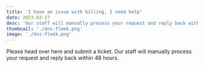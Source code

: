 ```yaml
---
title: 'I have an issue with billing, I need help'
date: 2023-03-17
desc: 'Our staff will manually process your request and reply back within 48 hours...'
thumbnail: './dns-fleek.png'
image: './dns-fleek.png'
---
```


Please head over here and submit a ticket. Our staff will manually process your request and reply back within 48 hours.
